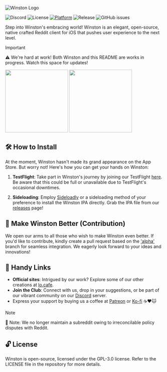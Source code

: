 ![Winston Logo](http://images.lo.cafe/library/axc6Rq3.png)

![Discord](https://img.shields.io/discord/1094807340903039048)
![License](https://img.shields.io/github/license/lo-cafe/winston)
[![Platform](http://img.shields.io/badge/platform-iOS/iPadOS/macOS-blue.svg)](https://developer.apple.com/iphone/index.action)
![Release](https://img.shields.io/github/downloads/lo-cafe/winston/total)
![GitHub issues](https://img.shields.io/github/issues-raw/lo-cafe/winston)

Step into Winston's embracing world! Winston is an elegant, open-source, native crafted Reddit client for iOS that pushes user experience to the next level.

> [!IMPORTANT]
> ⚠️ We're hard at work! Both Winston and this README are works in progress. Watch this space for updates!


<a href="https://testflight.apple.com/join/3UF8bAUN"><img src="http://images.lo.cafe/library/A5Kpowu.png" width="200"></a>
<a href="https://www.shorturl.at/dAL15"><img src="http://images.lo.cafe/library/46qhEAv.png" width="200"></a>


## 🛠️ How to Install

At the moment, Winston hasn't made its grand appearance on the App Store. But worry not! Here's how you can get your hands on Winston:

1. **TestFlight**: Take part in Winston's journey by joining our TestFlight [here](https://testflight.apple.com/join/3UF8bAUN). Be aware that this could be full or unavailable due to TestFlight's occasional downtimes.

2. **Sideloading**: Employ [Sideloadly](https://sideloadly.io/) or a sideloading method of your preference to install the Winston IPA directly. Grab the IPA file from our [releases](https://github.com/Kinark/winston/releases/latest) page!

## 🎁 Make Winston Better (Contribution)

We open our arms to all those who wish to make Winston even better. If you'd like to contribute, kindly create a pull request based on the ['alpha'](https://github.com/lo-cafe/winston/tree/alpha) branch for seamless integration. We eagerly look forward to your ideas and innovations!

## 🔗 Handy Links

- **Official sites**: Intrigued by our work? Explore some of our other creations at [lo.cafe](https://lo.cafe).
- **Join the Club**: Connect with us, drop in your suggestions, or be part of our vibrant community on our [Discord](https://discord.gg/Jw3Syb3nrz) server.
- Express your support by buying us a coffee at [Patreon](https://patreon.com/user?u=93745105) or [Ko-fi](https://ko-fi.com/locafe) ☕️❤️🐱

> [!NOTE]
> 🔔 Note: We no longer maintain a subreddit owing to irreconcilable policy disputes with Reddit.
 
## 🔓 License

Winston is open-source, licensed under the GPL-3.0 license. Refer to the LICENSE file in the repository for more details.
